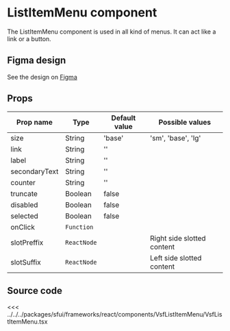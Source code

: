 # ListItemMenu component

The ListItemMenu component is used in all kind of menus. It can act like a link or a button.

<Generate />

## Figma design

See the design on [Figma](https://www.figma.com/file/CWOkbpne0tDpSenT4ZEUTQ/%F0%9F%9B%A0-SFUI-2.0-%7C-Development?node-id=10928%3A14248)




## Props

| Prop name   | Type    | Default value | Possible values                        |
| ----------- | ------- | ------------- | ------------------------------------ |
| size        | String  | 'base'      | 'sm', 'base', 'lg' |
| link       | String  | ''            |                    |
| label    | String | ''         |                    |
| secondaryText    | String | ''         |                    |
| counter    | String | ''         |                    |
| truncate    | Boolean | false         |                    |
| disabled    | Boolean | false         |                    |
| selected    | Boolean | false |         |                 |
| onClick  | `Function` |               |                 |
| slotPreffix | `ReactNode` |               | Right side slotted content  |
| slotSuffix | `ReactNode` |               | Left side slotted content  |


## Source code



<<< ../../../packages/sfui/frameworks/react/components/VsfListItemMenu/VsfListItemMenu.tsx

